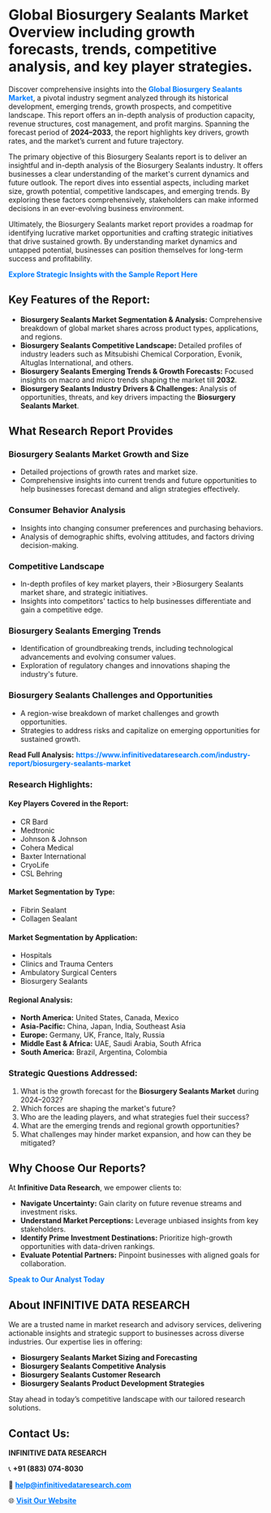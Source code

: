 <h1>Global Biosurgery Sealants Market Overview including growth forecasts, trends, competitive analysis, and key player strategies.</h1>
<p>
Discover comprehensive insights into the 
<a href="https://www.infinitivedataresearch.com/industry-report/biosurgery-sealants-market" rel="dofollow" style="color: #007BFF; text-decoration: none;"><strong>Global Biosurgery Sealants Market</strong></a>, a pivotal industry segment analyzed through its historical development, emerging trends, growth prospects, and competitive landscape. This report offers an in-depth analysis of production capacity, revenue structures, cost management, and profit margins. Spanning the forecast period of <strong>2024–2033</strong>, the report highlights key drivers, growth rates, and the market’s current and future trajectory.
</p>
<p>
The primary objective of this Biosurgery Sealants report is to deliver an insightful and in-depth analysis of the Biosurgery Sealants industry. It offers businesses a clear understanding of the market's current dynamics and future outlook. The report dives into essential aspects, including market size, growth potential, competitive landscapes, and emerging trends. By exploring these factors comprehensively, stakeholders can make informed decisions in an ever-evolving business environment.
</p>
<p>
Ultimately, the Biosurgery Sealants market report provides a roadmap for identifying lucrative market opportunities and crafting strategic initiatives that drive sustained growth. By understanding market dynamics and untapped potential, businesses can position themselves for long-term success and profitability.
</p>
<p>
<a href="https://www.infinitivedataresearch.com/request-sample/reportId=110429" style="color: #007BFF; text-decoration: none;"><strong>Explore Strategic Insights with the Sample Report Here</strong></a>
</p>

<h2>Key Features of the Report:</h2>
<ul>
<li><strong>Biosurgery Sealants Market Segmentation & Analysis:</strong> Comprehensive breakdown of global market shares across product types, applications, and regions.</li>
<li><strong>Biosurgery Sealants Competitive Landscape:</strong> Detailed profiles of industry leaders such as Mitsubishi Chemical Corporation, Evonik, Altuglas International, and others.</li>
<li><strong>Biosurgery Sealants Emerging Trends & Growth Forecasts:</strong> Focused insights on macro and micro trends shaping the market till <strong>2032</strong>.</li>
<li><strong>Biosurgery Sealants Industry Drivers & Challenges:</strong> Analysis of opportunities, threats, and key drivers impacting the <strong>Biosurgery Sealants Market</strong>.</li>
</ul>

<h2>What Research Report Provides</h2>
<h3>Biosurgery Sealants Market Growth and Size</h3>
<ul>
<li>Detailed projections of growth rates and market size.</li>
<li>Comprehensive insights into current trends and future opportunities to help businesses forecast demand and align strategies effectively.</li>
</ul>

<h3>Consumer Behavior Analysis</h3>
<ul>
<li>Insights into changing consumer preferences and purchasing behaviors.</li>
<li>Analysis of demographic shifts, evolving attitudes, and factors driving decision-making.</li>
</ul>

<h3>Competitive Landscape</h3>
<ul>
<li>In-depth profiles of key market players, their >Biosurgery Sealants market share, and strategic initiatives.</li>
<li>Insights into competitors' tactics to help businesses differentiate and gain a competitive edge.</li>
</ul>

<h3>Biosurgery Sealants Emerging Trends</h3>
<ul>
<li>Identification of groundbreaking trends, including technological advancements and evolving consumer values.</li>
<li>Exploration of regulatory changes and innovations shaping the industry's future.</li>
</ul>

<h3>Biosurgery Sealants Challenges and Opportunities</h3>
<ul>
<li>A region-wise breakdown of market challenges and growth opportunities.</li>
<li>Strategies to address risks and capitalize on emerging opportunities for sustained growth.</li>
</ul>
<p><strong>Read Full Analysis:</strong> <a href="https://www.infinitivedataresearch.com/industry-report/biosurgery-sealants-market" rel="dofollow" style="color: #007BFF; text-decoration: none;"><strong>https://www.infinitivedataresearch.com/industry-report/biosurgery-sealants-market</strong></a></p>
<h3>Research Highlights:</h3>
<h4>Key Players Covered in the Report:</h4>
<ul><li>CR Bard</li><li>Medtronic</li><li>Johnson &amp; Johnson</li><li>Cohera Medical</li><li>Baxter International</li><li>CryoLife</li><li>CSL Behring</li></ul>
<h4>Market Segmentation by Type:</h4>
<ul><li>Fibrin Sealant</li><li>Collagen Sealant</li></ul>
<h4>Market Segmentation by Application:</h4>
<ul><li>Hospitals</li><li>Clinics and Trauma Centers</li><li>Ambulatory Surgical Centers</li><li>Biosurgery Sealants</li></ul>

<h4>Regional Analysis:</h4>
<ul>
<li><strong>North America:</strong> United States, Canada, Mexico</li>
<li><strong>Asia-Pacific:</strong> China, Japan, India, Southeast Asia</li>
<li><strong>Europe:</strong> Germany, UK, France, Italy, Russia</li>
<li><strong>Middle East & Africa:</strong> UAE, Saudi Arabia, South Africa</li>
<li><strong>South America:</strong> Brazil, Argentina, Colombia</li>
</ul>

<h3>Strategic Questions Addressed:</h3>
<ol>
<li>What is the growth forecast for the <strong>Biosurgery Sealants Market</strong> during 2024–2032?</li>
<li>Which forces are shaping the market's future?</li>
<li>Who are the leading players, and what strategies fuel their success?</li>
<li>What are the emerging trends and regional growth opportunities?</li>
<li>What challenges may hinder market expansion, and how can they be mitigated?</li>
</ol>

<h2>Why Choose Our Reports?</h2>
<p>At <strong>Infinitive Data Research</strong>, we empower clients to:</p>
<ul>
<li><strong>Navigate Uncertainty:</strong> Gain clarity on future revenue streams and investment risks.</li>
<li><strong>Understand Market Perceptions:</strong> Leverage unbiased insights from key stakeholders.</li>
<li><strong>Identify Prime Investment Destinations:</strong> Prioritize high-growth opportunities with data-driven rankings.</li>
<li><strong>Evaluate Potential Partners:</strong> Pinpoint businesses with aligned goals for collaboration.</li>
</ul>
<p><a href="https://www.infinitivedataresearch.com/industry-report/biosurgery-sealants-market" rel="dofollow" style="color: #007BFF; text-decoration: none;"><strong>Speak to Our Analyst Today</strong></a></p>

<h2>About INFINITIVE DATA RESEARCH</h2>
<p>We are a trusted name in market research and advisory services, delivering actionable insights and strategic support to businesses across diverse industries. Our expertise lies in offering:</p>
<ul>
<li><strong>Biosurgery Sealants Market Sizing and Forecasting</strong></li>
<li><strong>Biosurgery Sealants Competitive Analysis</strong></li>
<li><strong>Biosurgery Sealants Customer Research</strong></li>
<li><strong>Biosurgery Sealants Product Development Strategies</strong></li>
</ul>
<p>Stay ahead in today’s competitive landscape with our tailored research solutions.</p>

<h2>Contact Us:</h2>
<p><strong>INFINITIVE DATA RESEARCH</strong></p>
<p>📞 <strong>+91 (883) 074-8030</strong></p>
<p>📧 <strong><a href="mailto:help@infinitivedataresearch.com" style="color: #007BFF;">help@infinitivedataresearch.com</a></strong></p>
<p>🌐 <strong><a href="https://www.infinitivedataresearch.com" rel="dofollow" style="color: #007BFF;">Visit Our Website</a></strong></p>